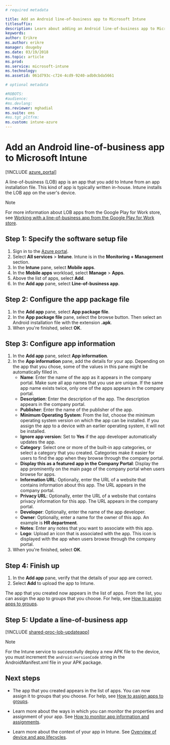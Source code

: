 ```yaml
---
# required metadata

title: Add an Android line-of-business app to Microsoft Intune
titlesuffix:
description: Learn about adding an Android line-of-business app to Microsoft Intune.
keywords:
author: Erikre
ms.author: erikre
manager: dougeby
ms.date: 03/19/2018
ms.topic: article
ms.prod:
ms.service: microsoft-intune
ms.technology:
ms.assetid: 061d793c-c724-4cd9-9240-adb0cbda5661

# optional metadata

#ROBOTS:
#audience:
#ms.devlang:
ms.reviewer: mghadial
ms.suite: ems
#ms.tgt_pltfrm:
ms.custom: intune-azure
---
```


# Add an Android line-of-business app to Microsoft Intune

[!INCLUDE [azure_portal](./includes/azure_portal.md)]

A line-of-business (LOB) app is an app that you add to Intune from an app installation file. This kind of app is typically written in-house. Intune installs the LOB app on the user's device. 

> [!Note]
> For more information about LOB apps from the Google Play for Work store, see [Working with a line-of-business app from the Google Play for Work store](apps-add-android-for-work.md?#working-with-a-line-of-business-app-from-the-google-play-for-work-store). 

## Step 1: Specify the software setup file

1. Sign in to the [Azure portal](https://portal.azure.com).
2. Select **All services** > **Intune**. Intune is in the **Monitoring + Management** section.
3. In the **Intune** pane, select **Mobile apps**.
4. In the **Mobile apps** workload, select **Manage** > **Apps**.
5. Above the list of apps, select **Add**.
6. In the **Add app** pane, select **Line-of-business app**.

## Step 2: Configure the app package file

1. In the **Add app** pane, select **App package file**.
2. In the **App package file** pane, select the browse button. Then select an Android installation file with the extension **.apk**.
3. When you're finished, select **OK**.


## Step 3: Configure app information

1. In the **Add app** pane, select **App information**.
2. In the **App information** pane, add the details for your app. Depending on the app that you chose, some of the values in this pane might be automatically filled in.
	- **Name**: Enter the name of the app as it appears in the company portal. Make sure all app names that you use are unique. If the same app name exists twice, only one of the apps appears in the company portal.
	- **Description**: Enter the description of the app. The description appears in the company portal.
	- **Publisher**: Enter the name of the publisher of the app.
	- **Minimum Operating System**: From the list, choose the minimum operating system version on which the app can be installed. If you assign the app to a device with an earlier operating system, it will not be installed.
	- **Ignore app version**: Set to **Yes** if the app developer automatically updates the app.
	- **Category**: Select one or more of the built-in app categories, or select a category that you created. Categories make it easier for users to find the app when they browse through the company portal.
	- **Display this as a featured app in the Company Portal**: Display the app prominently on the main page of the company portal when users browse for apps.
	- **Information URL**: Optionally, enter the URL of a website that contains information about this app. The URL appears in the company portal.
	- **Privacy URL**: Optionally, enter the URL of a website that contains privacy information for this app. The URL appears in the company portal.
	- **Developer**: Optionally, enter the name of the app developer.
	- **Owner**: Optionally, enter a name for the owner of this app. An example is **HR department**.
	- **Notes**: Enter any notes that you want to associate with this app.
	- **Logo**: Upload an icon that is associated with the app. This icon is displayed with the app when users browse through the company portal.
3. When you're finished, select **OK**.

## Step 4: Finish up

1. In the **Add app** pane, verify that the details of your app are correct.
2. Select **Add** to upload the app to Intune.

The app that you created now appears in the list of apps. From the list, you can assign the app to groups that you choose. For help, see [How to assign apps to groups](apps-deploy.md).

## Step 5: Update a line-of-business app

[!INCLUDE [shared-proc-lob-updateapp](./includes/shared-proc-lob-updateapp.md)]

> [!Note]
> For the Intune service to successfully deploy a new APK file to the device, you must increment the `android:versionCode` string in the AndroidManifest.xml file in your APK package.

## Next steps

- The app that you created appears in the list of apps. You can now assign it to groups that you choose. For help, see [How to assign apps to groups](apps-deploy.md).

- Learn more about the ways in which you can monitor the properties and assignment of your app. See [How to monitor app information and assignments](apps-monitor.md).

- Learn more about the context of your app in Intune. See [Overview of device and app lifecycles](introduction-device-app-lifecycles.md).
